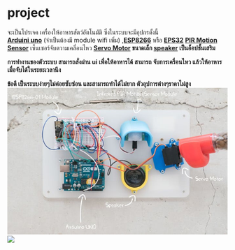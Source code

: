# project
จะเป็นโปรเจค เครื่องให้อาหารสัตว์อัตโนมัติ
ซึ่งในระบบจะมีอุปกรดั้งนี้
  <br>
  <b><a href="https://store.arduino.cc/usa/arduino-uno-rev3">Arduini uno</b></a>
  (จำเป็นต้องมี module wifi เพิ่ม) ,<b><a href="https://store.arduino.cc/usa/arduino-uno-rev3">ESP8266</b></a> หรือ <b><a href="https://www.espressif.com/en/products/socs/esp8266">EPS32</b></a> 
<b><a href="https://learn.adafruit.com/pir-passive-infrared-proximity-motion-sensor">PIR Motion Sensor</b></a> เซ็นเซอร์จับตวามเคลื่อนไหว
<b><a href="https://www.myarduino.net/product/29/sg90-servo-motor-0-180-%E0%B8%AD%E0%B8%87%E0%B8%A8%E0%B8%B2">Servo Motor</a><b> ขนาดเล็ก
<b><a href="https://create.arduino.cc/projecthub/Rad_Silviu/speaker-with-arduino-be454c">speaker<a></b> เป็นอ็อปชั้นเสริม

การทำงานของตัวระบบ
สามารถสั่งผ่าน ui เพื่อให้อาหารได้
สามารถ จับการเครื่อนไหว แล้วให้อาหารเมื่อจับได้ในระยะเวลานึง

ข้อดี
เป็นระบบง่ายๆไม่ค่อยซับซ่อน และสามารถทำได้ไม่ยาก
ตัวอุปการต่างๆราคาไม่สูง
<br>
<img src="document/playdog_parts_M4twZRRocn.jpg">
<br>
<img src="document/ui.jpg">

